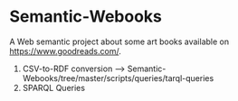 # Semantic-Webooks
A Web semantic project about some art books available on https://www.goodreads.com/.

1. CSV-to-RDF conversion --> Semantic-Webooks/tree/master/scripts/queries/tarql-queries
2. SPARQL Queries
